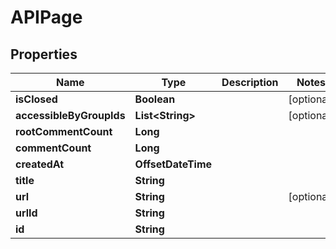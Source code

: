 

# APIPage


## Properties

| Name | Type | Description | Notes |
|------------ | ------------- | ------------- | -------------|
|**isClosed** | **Boolean** |  |  [optional] |
|**accessibleByGroupIds** | **List&lt;String&gt;** |  |  [optional] |
|**rootCommentCount** | **Long** |  |  |
|**commentCount** | **Long** |  |  |
|**createdAt** | **OffsetDateTime** |  |  |
|**title** | **String** |  |  |
|**url** | **String** |  |  [optional] |
|**urlId** | **String** |  |  |
|**id** | **String** |  |  |



